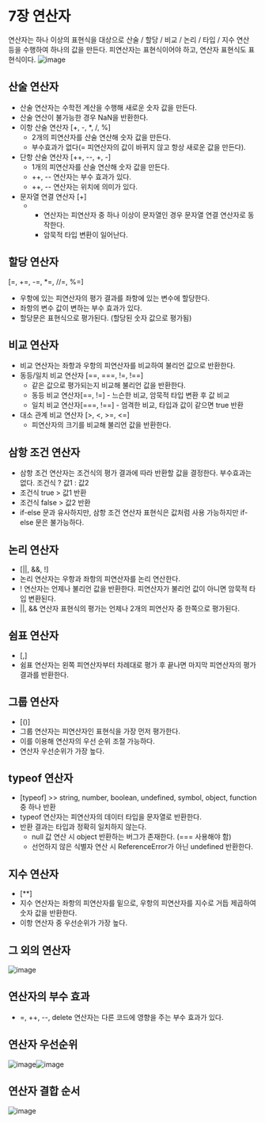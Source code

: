 7장 연산자
========

연산자는 하나 이상의 표현식을 대상으로 산술 / 할당 / 비교 / 논리 / 타입 / 지수 연산 등을 수행하여 하나의 값을 만든다. 피연산자는 표현식이어야 하고, 연산자 표현식도 표현식이다.
![image](https://github.com/houony/Javascript-Deep-Dive-Study/assets/99787274/c72f2e40-5158-4f18-97a4-e6b007371b79)

산술 연산자
---------
- 산술 연산자는 수학전 계산을 수행해 새로운 숫자 값을 만든다.
- 산술 연산이 불가능한 경우 NaN을 반환한다.
- 이항 산술 연산자 [+, -, *, /, %]
  - 2개의 피연산자를 산술 연산해 숫자 값을 만든다.
  - 부수효과가 없다(= 피연산자의 값이 바뀌지 않고 항상 새로운 값을 만든다).
- 단항 산술 연산자 [++, --, +, -]
  - 1개의 피연산자를 산술 연산해 숫자 값을 만든다.
  - ++, -- 연산자는 부수 효과가 있다.
  - ++, -- 연산자는 위치에 의미가 있다.
- 문자열 연결 연산자 [+]
  - + 연산자는 피연산자 중 하나 이상이 문자열인 경우 문자열 연결 연산자로 동작한다.
    + 암묵적 타입 변환이 일어난다.

할당 연산자
------
[=, +=, -=, *=, //=, %=]
- 우항에 있는 피연산자의 평가 결과를 좌항에 있는 변수에 할당한다.
- 좌항의 변수 값이 변하는 부수 효과가 있다.
- 할당문은 표현식으로 평가된다. (할당된 숫자 값으로 평가됨)

비교 연산자
---------
- 비교 연산자는 좌항과 우항의 피연산자를 비교하여 불리언 값으로 반환한다.
- 동등/일치 비교 연산자 [==, ===, !=, !==]
  - 같은 값으로 평가되는지 비교해 불리언 값을 반환한다.
  - 동등 비교 연산자[==, !=] - 느슨한 비교, 암묵적 타입 변환 후 값 비교
  - 일치 비교 연산자[===, !==] - 엄격한 비교, 타입과 값이 같으면 true 반환
- 대소 관계 비교 연산자 [>, <, >=, <=]
  - 피연산자의 크기를 비교해 불리언 값을 반환한다.
 
삼항 조건 연산자
-------------------------------------
- 삼항 조건 연산자는 조건식의 평가 결과에 따라 반환할 값을 결정한다. 부수효과는 없다.
조건식 ? 값1 : 값2
- 조건식 true > 값1 반환
- 조건식 false > 값2 반환
- if-else 문과 유사하지만, 삼항 조건 연산자 표현식은 값처럼 사용 가능하지만 if-else 문은 불가능하다.

논리 연산자
---------
- [||, &&, !]
- 논리 연산자는 우항과 좌항의 피연산자를 논리 연산한다.
- !  연산자는 언제나 불리언 값을 반환한다. 피연산자가 불리언 값이 아니면 암묵적 타입 변환된다.
- ||, && 연산자 표현식의 평가는 언제나 2개의 피연산자 중 한쪽으로 평가된다.

쉼표 연산자
-----------
- [,]
- 쉼표 연산자는 왼쪽 피연산자부터 차례대로 평가 후 끝나면 마지막 피연산자의 평가 결과를 반환한다.

그룹 연산자
------------------
- [()]
- 그룹 연산자는 피연산자인 표현식을 가장 먼저 평가한다.
- 이를 이용해 연산자의 우선 순위 조절 가능하다.
- 연산자 우선순위가 가장 높다.

typeof 연산자
---
- [typeof] >> string, number, boolean, undefined, symbol, object, function 중 하나 반환
- typeof 연산자는 피연산자의 데이터 타입을 문자열로 반환한다.
- 반환 결과는 타입과 정확히 일치하지 않는다.
  - null 값 연산 시 object 반환하는 버그가 존재한다. (=== 사용해야 함)
  - 선언하지 않은 식별자 연산 시 ReferenceError가 아닌 undefined 반환한다.
 
지수 연산자
--
- [**]
- 지수 연산자는 좌항의 피연산자를 밑으로, 우항의 피연산자를 지수로 거듭 제곱하여 숫자 값을 반환한다.
- 이항 연산자 중 우선순위가 가장 높다.

그 외의 연산자
---
![image](https://github.com/houony/Javascript-Deep-Dive-Study/assets/99787274/6eec1a05-5200-4fae-ae44-1b4cf88e52f6)

연산자의 부수 효과
--
- =, ++, --, delete 연산자는 다른 코드에 영향을 주는 부수 효과가 있다.

연산자 우선순위
--
![image](https://github.com/houony/Javascript-Deep-Dive-Study/assets/99787274/0fdae4b7-dbcd-411b-be97-b29ee4650734)![image](https://github.com/houony/Javascript-Deep-Dive-Study/assets/99787274/b8826935-d212-4ff9-bbd6-a6adf7e80736)

연산자 결합 순서
--
![image](https://github.com/houony/Javascript-Deep-Dive-Study/assets/99787274/f082351d-b00c-4043-9ed1-0cc4a8095495)



